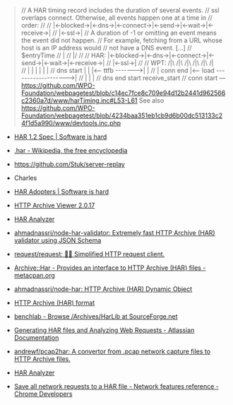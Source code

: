 > 	// A HAR timing record includes the duration of several events.
> 	// ssl overlaps connect.  Otherwise, all events happen one at a time in
> 	// order:
> 	//
> 	// |<-blocked->|<-dns->|<-connect->|<-send->|<-wait->|<-receive->|
> 	//                         |<-ssl->|
> 	// A duration of -1 or omitting an event means the event did not happen.
> 	// For example, fetching from a URL whose host is an IP address would
> 	// not have a DNS event.
> 	[...]
> 	//   $entryTime
> 	//       |
> 	//      \|/
> 	//
> 	// HAR:  |<-blocked->|<-dns->|<-connect->|<-send->|<-wait->|<-receive->|
> 	//                               |<-ssl->|
> 	//
> 	// WPT:             /|\     /|\ /|\     /|\               /|\         /|\
> 	//                   |       |   |       |                 |           |
> 	//                dns start  |   |       |<-- ttfb ------->|           |
> 	//                           | conn end  |<-- load ------------------->|
> 	//                           |           |                 |
> 	//                        dns end      start          receive_start
> 	//                       conn start
— https://github.com/WPO-Foundation/webpagetest/blob/c14ec7fce8c709e94d12b2441d962566c2360a7d/www/harTiming.inc#L53-L61
See also https://github.com/WPO-Foundation/webpagetest/blob/4234baa351eb1cb9d6b00dc513133c24f1d5a990/www/devtools.inc.php

- [HAR 1.2 Spec | Software is hard](http://www.softwareishard.com/blog/har-12-spec/)
- [.har - Wikipedia, the free encyclopedia](https://en.wikipedia.org/wiki/.har)

- https://github.com/Stuk/server-replay
- Charles

- [HAR Adopters | Software is hard](http://www.softwareishard.com/blog/har-adopters/)
- [HTTP Archive Viewer 2.0.17](http://www.softwareishard.com/har/viewer/)
- [HAR Analyzer](https://toolbox.googleapps.com/apps/har_analyzer/)
- [ahmadnassri/node-har-validator: Extremely fast HTTP Archive (HAR) validator using JSON Schema](https://github.com/ahmadnassri/node-har-validator)
- [request/request: 🏊🏾 Simplified HTTP request client.](https://github.com/request/request#support-for-har-12)
- [Archive::Har - Provides an interface to HTTP Archive (HAR) files - metacpan.org](https://metacpan.org/pod/Archive::Har)
- [ahmadnassri/node-har: HTTP Archive (HAR) Dynamic Object](https://github.com/ahmadnassri/node-har)
- [HTTP Archive (HAR) format](https://w3c.github.io/web-performance/specs/HAR/Overview.html)
- [benchlab - Browse /Archives/HarLib at SourceForge.net](http://sourceforge.net/projects/benchlab/files/Archives/HarLib/)
- [Generating HAR files and Analyzing Web Requests - Atlassian Documentation](https://web.archive.org/web/20220820123435/https://confluence.atlassian.com/kb/generating-har-files-and-analysing-web-requests-720420612.html)
- [andrewf/pcap2har: A convertor from .pcap network capture files to HTTP Archive files.](https://github.com/andrewf/pcap2har)
- [HAR Analyzer](https://toolbox.googleapps.com/apps/har_analyzer/)
- [Save all network requests to a HAR file - Network features reference - Chrome Developers](https://developer.chrome.com/docs/devtools/network/reference/#save-as-har)

